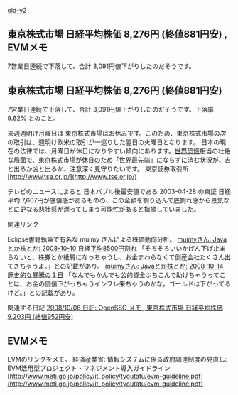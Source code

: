 [old-v2](ig081010-orig.html)

## 東京株式市場 日経平均株価 8,276円 (終値881円安) , EVMメモ

7営業日連続で下落して、合計 3,091円値下がりしたのだそうです。






## 東京株式市場 日経平均株価 8,276円 (終値881円安)


7営業日連続で下落して、合計 3,091円値下がりしたのだそうです。下落率 9.62% とのこと。

来週週明け月曜日は 東京株式市場はお休みです。このため、東京株式市場の次の取引は、週明け欧米の取引が一巡りした翌日の火曜日となります。
日本の現在の法律では、月曜日が休日になりやすい傾向にあります。[世界恐慌](http://ja.wikipedia.org/wiki/%E4%B8%96%E7%95%8C%E6%81%90%E6%85%8C)相当の壮絶な局面で、東京株式市場が休日のため「世界最先端」にならずに済む状況が、吉と出るか凶と出るか、注意深く見守りたいです。
東京証券取引所
  [http://www.tse.or.jp/](http://www.tse.or.jp/)


テレビのニュースによると 日本バブル後最安値である 2003-04-28 の東証 日経平均 7,607円が底値感があるものの、この金額を割り込んで底割れ感から景気などに更なる悲壮感が漂ってしまう可能性があると指摘していました。

関連リンク

Eclipse書籍執筆で有名な muimy さんによる株価動向分析。
[muimyさん: Javaとか株とか: 2008-10-10 日経平均8500円割れ](http://d.hatena.ne.jp/muimy/20081010)
  「そろそろいいかげん下げ止まらないと、株券とか紙屑になっちゃうし、お金まわらなくて倒産会社たくさん出てきちゃうよ。」との記載があり。
  [muimyさん: Javaとか株とか: 2008-10-14 歴史的な暴騰の１日](http://d.hatena.ne.jp/muimy/20081014)
  「なんでもかんでも公的資金ぶちこんで助けちゃうってことは、お金の価値下がっちゃうインフレ来ちゃうのかな。ゴールドは下がってるけど。」との記載があり。


関連する日記
[2008/10/08 日記: OpenSSO メモ , 東京株式市場 日経平均株価 9,203円 (終値952円安)](ig081008.html)


## EVMメモ


EVMのリンクをメモ。
経済産業省: 情報システムに係る政府調達制度の見直し: EVM活用型プロジェクト・マネジメント導入ガイドライン
  [http://www.meti.go.jp/policy/it_policy/tyoutatu/evm-guideline.pdf](http://www.meti.go.jp/policy/it_policy/tyoutatu/evm-guideline.pdf)